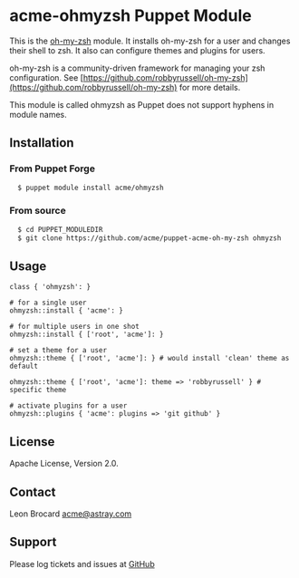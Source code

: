 # acme-ohmyzsh Puppet Module

This is the [oh-my-zsh](https://github.com/robbyrussell/oh-my-zsh) module. It installs oh-my-zsh for a user and changes their shell to zsh. It also can configure themes and plugins for users.

oh-my-zsh is a community-driven framework for managing your zsh configuration. See [https://github.com/robbyrussell/oh-my-zsh](https://github.com/robbyrussell/oh-my-zsh) for more details.

This module is called ohmyzsh as Puppet does not support hyphens in module names.

## Installation

### From Puppet Forge

```bash
  $ puppet module install acme/ohmyzsh
```

### From source

```bash
  $ cd PUPPET_MODULEDIR
  $ git clone https://github.com/acme/puppet-acme-oh-my-zsh ohmyzsh
```

## Usage

```
class { 'ohmyzsh': }

# for a single user
ohmyzsh::install { 'acme': }

# for multiple users in one shot
ohmyzsh::install { ['root', 'acme']: }

# set a theme for a user
ohmyzsh::theme { ['root', 'acme']: } # would install 'clean' theme as default

ohmyzsh::theme { ['root', 'acme']: theme => 'robbyrussell' } # specific theme

# activate plugins for a user
ohmyzsh::plugins { 'acme': plugins => 'git github' }
```

License
-------

Apache License, Version 2.0.


Contact
-------

Leon Brocard acme@astray.com


Support
-------

Please log tickets and issues at [GitHub](https://github.com/acme/puppet-acme-oh-my-zsh)

